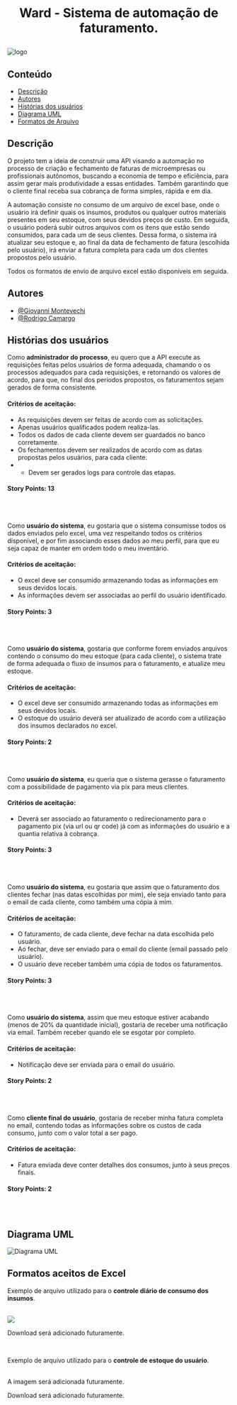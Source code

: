 # <p align="center"><b>Ward - Sistema de automação de faturamento.</b></p>
  ![logo](/img/logo.png)
  
  
## Conteúdo
- [ Descrição ](#desc)
- [ Autores ](#autores)
- [ Histórias dos usuários ](#hist)
- [ Diagrama UML ](#uml)
- [ Formatos de Arquivo ](#excel)


<a name="desc"></a>
## Descrição

O projeto tem a ideia de construir uma API visando a automação no processo de criação e fechamento de faturas de microempresas ou profissionais autônomos, buscando a economia de tempo e eficiência, para assim gerar mais produtividade a essas entidades. Também garantindo que o cliente final receba sua cobrança de forma simples, rápida e em dia.


A automação consiste no consumo de um arquivo de excel base, onde o usuário irá definir quais os insumos, produtos ou qualquer outros materiais presentes em seu estoque, com seus devidos preços de custo. Em seguida, o usuário poderá subir outros arquivos com os itens que estão sendo consumidos, para cada um de seus clientes. Dessa forma, o sistema irá atualizar seu estoque e, ao final da data de fechamento de fatura (escolhida pelo usuário), irá enviar a fatura completa para cada um dos clientes propostos pelo usuário.

Todos os formatos de envio de arquivo excel estão disponíveis em seguida.


<a name="autores"></a>
## Autores

- [@Giovanni Montevechi](https://www.github.com/GiovanniMP)
- [@Rodrigo Camargo](https://github.com/RSiCamargo)


<a name="hist"></a>
## Histórias dos usuários

Como <b>administrador do processo</b>, eu quero que a API execute as requisições feitas pelos usuários de forma adequada, chamando o os processos adequados para cada requisições, e retornando os valores de acordo, para que, no final dos períodos propostos, os faturamentos sejam gerados de forma consistente.

#### Critérios de aceitação:
- As requisições devem ser feitas de acordo com as solicitações.
- Apenas usuários qualificados podem realiza-las.
- Todos os dados de cada cliente devem ser guardados no banco corretamente.
- Os fechamentos devem ser realizados de acordo com as datas propostas pelos usuários, para cada cliente.
- - Devem ser gerados logs para controle das etapas.

#### Story Points: 13

</br>
</br>

Como <b>usuário do sistema</b>, eu gostaria que o sistema consumisse todos os dados enviados pelo excel, uma vez respeitando todos os critérios disponível, e por fim associando esses dados ao meu perfil, para que eu seja capaz de manter em ordem todo o meu inventário.

#### Critérios de aceitação:
- O excel deve ser consumido armazenando todas as informações em seus devidos locais.
- As informações devem ser associadas ao perfil do usuário identificado.

#### Story Points: 3

</br>
</br>

Como <b>usuário do sistema</b>, gostaria que conforme forem enviados arquivos contendo o consumo do meu estoque (para cada cliente), o sistema trate de forma adequada o fluxo de insumos para o faturamento, e atualize meu estoque.

#### Critérios de aceitação:
- O excel deve ser consumido armazenando todas as informações em seus devidos locais.
- O estoque do usuário deverá ser atualizado de acordo com a utilização dos insumos declarados no excel.

#### Story Points: 2

</br>
</br>

Como <b>usuário do sistema</b>, eu queria que o sistema gerasse o faturamento com a possibilidade de pagamento via pix para meus clientes.

#### Critérios de aceitação:
- Deverá ser associado ao faturamento o redirecionamento para o pagamento pix (via url ou qr code) já com as informações do usuário e a quantia relativa à cobrança.

#### Story Points: 3

</br>
</br>

Como <b>usuário do sistema</b>, eu gostaria que assim que o faturamento dos clientes fechar (nas datas escolhidas por mim), ele seja enviado tanto para o email de cada cliente, como também uma cópia à mim.

#### Critérios de aceitação:
- O faturamento, de cada cliente, deve fechar na data escolhida pelo usuário.
- Ao fechar, deve ser enviado para o email do cliente (email passado pelo usuário).
- O usuário deve receber também uma cópia de todos os faturamentos.

#### Story Points: 3

</br>
</br>

Como <b>usuário do sistema</b>, assim que meu estoque estiver acabando (menos de 20% da quantidade inicial), gostaria de receber uma notificação via email. Também receber quando ele se esgotar por completo.

#### Critérios de aceitação:
- Notificação deve ser enviada para o email do usuário.

#### Story Points: 2

</br>
</br>

Como <b>cliente final do usuário</b>, gostaria de receber minha fatura completa no email, contendo todas as informações sobre os custos de cada consumo, junto com o valor total a ser pago.

#### Critérios de aceitação:
- Fatura enviada deve conter detalhes dos consumos, junto à seus preços finais.

#### Story Points: 2

</br>
</br>

<a name="uml"></a>
## Diagrama UML

![Diagrama UML](/img/diagrama.png)


<a name="excel"></a>
## Formatos aceitos de Excel

Exemplo de arquivo utilizado para o <b>controle diário de consumo dos insumos</b>.

</br>
<img src="/img/expense.png">
</br>

Download será adicionado futuramente.

</br>

Exemplo de arquivo utilizado para o <b>controle de estoque do usuário</b>.

</br>
A imagem será adicionada futuramente.
</br>

Download será adicionado futuramente.
